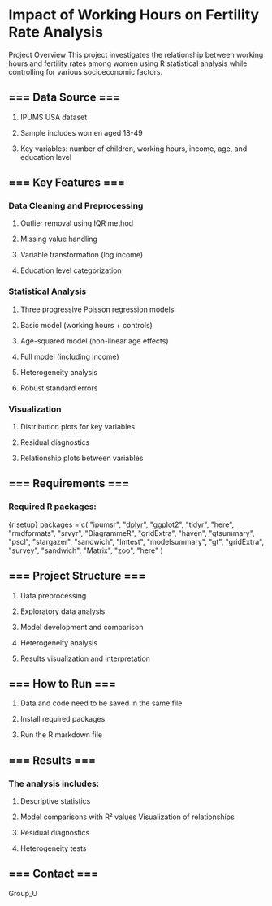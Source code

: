 # Impact of Working Hours on Fertility Rate Analysis

Project Overview This project investigates the relationship between working hours and fertility rates among women using R statistical analysis while controlling for various socioeconomic factors.

## === Data Source ===

1. IPUMS USA dataset

2. Sample includes women aged 18-49

3. Key variables: number of children, working hours, income, age, and education level

## === Key Features ===

### Data Cleaning and Preprocessing

1. Outlier removal using IQR method

2. Missing value handling

3. Variable transformation (log income)

4. Education level categorization

### Statistical Analysis

1. Three progressive Poisson regression models:

2. Basic model (working hours + controls)

3. Age-squared model (non-linear age effects)

4. Full model (including income)

5. Heterogeneity analysis

6. Robust standard errors

### Visualization

1. Distribution plots for key variables

2. Residual diagnostics

3. Relationship plots between variables

## === Requirements ===

### Required R packages:

{r setup}
packages = c(
    "ipumsr", 
    "dplyr", 
    "ggplot2", 
    "tidyr", 
    "here", 
    "rmdformats", 
    "srvyr",
    "DiagrammeR",
    "gridExtra",
    "haven",
    "gtsummary",
    "pscl",
    "stargazer",
    "sandwich",
    "lmtest",
    "modelsummary",
    "gt",
    "gridExtra",
    "survey",
    "sandwich",
    "Matrix",
    "zoo",
    "here"
)


## === Project Structure ===

1. Data preprocessing

2. Exploratory data analysis

3. Model development and comparison

4. Heterogeneity analysis

5. Results visualization and interpretation

## === How to Run ===
1. Data and code need to be saved in the same file

2. Install required packages

3. Run the R markdown file

## === Results ===

### The analysis includes:

1. Descriptive statistics

2. Model comparisons with R² values Visualization of relationships

3. Residual diagnostics

4. Heterogeneity tests

## === Contact ===

Group_U
